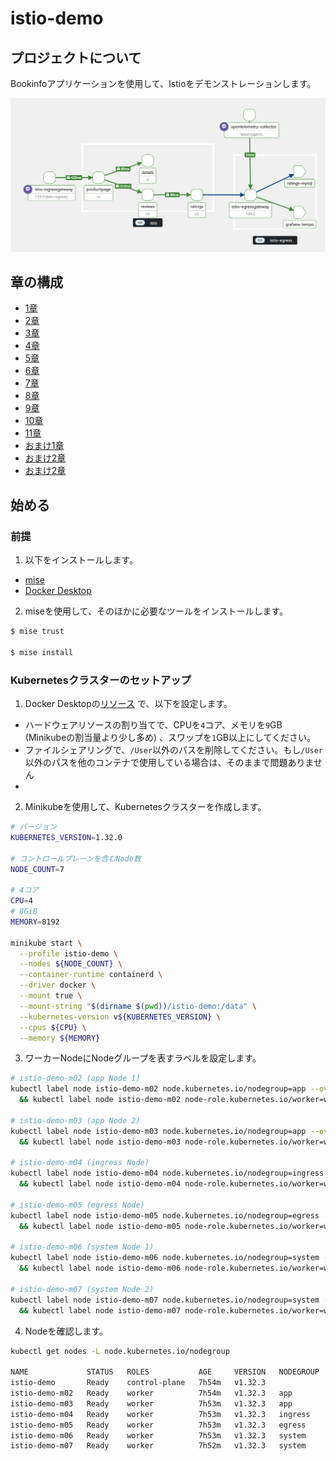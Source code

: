# istio-demo

## プロジェクトについて

Bookinfoアプリケーションを使用して、Istioをデモンストレーションします。

![mesh-topology](./images/mesh-topology.png)

## 章の構成

- [1章](./chapter-01/README.md)
- [2章](./chapter-02/README.md)
- [3章](./chapter-03/README.md)
- [4章](./chapter-04/README.md)
- [5章](./chapter-05/README.md)
- [6章](./chapter-06/README.md)
- [7章](./chapter-07/README.md)
- [8章](./chapter-08/README.md)
- [9章](./chapter-09/README.md)
- [10章](./chapter-10/README.md)
- [11章](./chapter-11/README.md)
- [おまけ1章](./chapter-extra-01/README.md)
- [おまけ2章](./chapter-extra-02/README.md)
- [おまけ2章](./chapter-extra-03/README.md)

## 始める

### 前提

1. 以下をインストールします。

- [mise](https://mise.jdx.dev/getting-started.html)
- [Docker Desktop](https://docs.docker.com/desktop/)

2. miseを使用して、そのほかに必要なツールをインストールします。

```bash
$ mise trust

$ mise install
```

### Kubernetesクラスターのセットアップ

1. Docker Desktopの[リソース](https://docs.docker.com/desktop/settings-and-maintenance/settings/#resources) で、以下を設定します。

- ハードウェアリソースの割り当てで、CPUを`4`コア、メモリを`9`GB (Minikubeの割当量より少し多め) 、スワップを`1`GB以上にしてください。
- ファイルシェアリングで、`/User`以外のパスを削除してください。もし`/User`以外のパスを他のコンテナで使用している場合は、そのままで問題ありません
- 

2. Minikubeを使用して、Kubernetesクラスターを作成します。

```bash
# バージョン
KUBERNETES_VERSION=1.32.0

# コントロールプレーンを含むNode数
NODE_COUNT=7

# 4コア
CPU=4
# 8GiB
MEMORY=8192

minikube start \
  --profile istio-demo \
  --nodes ${NODE_COUNT} \
  --container-runtime containerd \
  --driver docker \
  --mount true \
  --mount-string "$(dirname $(pwd))/istio-demo:/data" \
  --kubernetes-version v${KUBERNETES_VERSION} \
  --cpus ${CPU} \
  --memory ${MEMORY}
```

3. ワーカーNodeにNodeグループを表すラベルを設定します。

```bash
# istio-demo-m02 (app Node 1)
kubectl label node istio-demo-m02 node.kubernetes.io/nodegroup=app --overwrite \
  && kubectl label node istio-demo-m02 node-role.kubernetes.io/worker=worker --overwrite

# istio-demo-m03 (app Node 2)
kubectl label node istio-demo-m03 node.kubernetes.io/nodegroup=app --overwrite \
  && kubectl label node istio-demo-m03 node-role.kubernetes.io/worker=worker --overwrite

# istio-demo-m04 (ingress Node)
kubectl label node istio-demo-m04 node.kubernetes.io/nodegroup=ingress --overwrite \
  && kubectl label node istio-demo-m04 node-role.kubernetes.io/worker=worker --overwrite

# istio-demo-m05 (egress Node)
kubectl label node istio-demo-m05 node.kubernetes.io/nodegroup=egress --overwrite \
  && kubectl label node istio-demo-m05 node-role.kubernetes.io/worker=worker --overwrite

# istio-demo-m06 (system Node 1)
kubectl label node istio-demo-m06 node.kubernetes.io/nodegroup=system --overwrite \
  && kubectl label node istio-demo-m06 node-role.kubernetes.io/worker=worker --overwrite

# istio-demo-m07 (system Node 2)
kubectl label node istio-demo-m07 node.kubernetes.io/nodegroup=system --overwrite \
  && kubectl label node istio-demo-m07 node-role.kubernetes.io/worker=worker --overwrite
```

4. Nodeを確認します。

```bash
kubectl get nodes -L node.kubernetes.io/nodegroup

NAME             STATUS   ROLES           AGE     VERSION   NODEGROUP
istio-demo       Ready    control-plane   7h54m   v1.32.3   
istio-demo-m02   Ready    worker          7h54m   v1.32.3   app
istio-demo-m03   Ready    worker          7h53m   v1.32.3   app
istio-demo-m04   Ready    worker          7h53m   v1.32.3   ingress
istio-demo-m05   Ready    worker          7h53m   v1.32.3   egress
istio-demo-m06   Ready    worker          7h53m   v1.32.3   system
istio-demo-m07   Ready    worker          7h52m   v1.32.3   system
```
